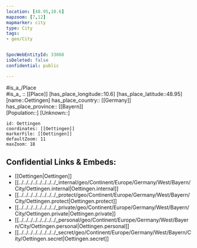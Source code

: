```yaml
---
location: [48.95,10.6] 
mapzoom: [7,12] 
mapmarker: city 
type: City
tags:
- geo/City


SpocWebEntityId: 33068
isDeleted: false
confidential: public

---
```

#is_a_/Place  
#is_a_ :: [[Place]] 
[has_place_longitude::10.6] 
[has_place_latitude::48.95] 
[name::Oettingen] 
has_place_country:: [[Germany]]  
has_place_province:: [[Bayern]]  
[Population::] 
[Unknown::] 


```leaflet
id: Oettingen
coordinates: [[Oettingen]] 
markerFile: [[Oettingen]] 
defaultZoom: 11 
maxZoom: 18
```


## Confidential Links & Embeds: 
- [[Oettingen|Oettingen]]  
- [[../../../../../../../../_internal/geo/Continent/Europe/Germany/West/Bayern/City/Oettingen.internal|Oettingen.internal]] 
- [[../../../../../../../../_protect/geo/Continent/Europe/Germany/West/Bayern/City/Oettingen.protect|Oettingen.protect]] 
- [[../../../../../../../../_private/geo/Continent/Europe/Germany/West/Bayern/City/Oettingen.private|Oettingen.private]] 
- [[../../../../../../../../_personal/geo/Continent/Europe/Germany/West/Bayern/City/Oettingen.personal|Oettingen.personal]] 
- [[../../../../../../../../_secret/geo/Continent/Europe/Germany/West/Bayern/City/Oettingen.secret|Oettingen.secret]] 
